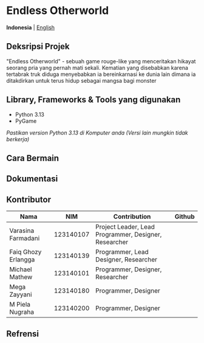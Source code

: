 # Endless Otherworld

**Indonesia** | [English](./README.en-US.md)

## Deksripsi Projek

"Endless Otherworld" - sebuah game rouge-like yang menceritakan hikayat seorang pria yang pernah mati sekali. Kematian yang disebabkan karena tertabrak truk diduga menyebabkan ia bereinkarnasi ke dunia lain dimana ia ditakdirkan untuk terus hidup sebagai mangsa bagi monster

## Library, Frameworks & Tools yang digunakan

- Python 3.13
- PyGame

<i>Pastikan version Python 3.13 di Komputer anda (Versi lain mungkin tidak berkerja)</i>

## Cara Bermain

## Dokumentasi

## Kontributor
| Nama | NIM | Contribution | Github |
| -- | -- | -- | -- | 
| Varasina Farmadani | 123140107 | Project Leader, Lead Programmer, Designer, Researcher |
| Faiq Ghozy Erlangga  | 123140139 | Programmer, Lead Designer, Researcher |
| Michael Mathew | 123140101 | Programmer, Designer, Researcher |
| Mega Zayyani | 123140180 | Programmer, Designer | 
| M Piela Nugraha | 123140200 | Programmer, Designer | 

## Refrensi

